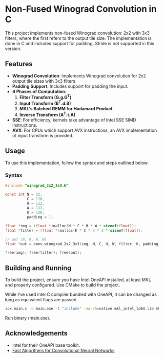 # Non-Fused Winograd Convolution in C
This project implements non-fused Winograd convolution: 2x2 with 3x3 filters, where the first refers to the output tile size. The implementation is done in C and includes support for padding. Stride is not supported in this version.

## Features
* <b>Winograd Convolution</b>: Implements Winograd convolution for 2x2 output tile sizes with 3x3 filters.
* <b>Padding Support</b>: Includes support for padding the input.
* <b>4 Phases of Computation</b>:
    1. <b>Filter Transform (G.g.G<sup>T</sup>)</b>
    2. <b>Input Transform (B<sup>T</sup>.d.B)</b>
    3. <b>MKL's Batched GEMM for Hadamard Product</b>
    4. <b>Inverse Transform (A<sup>T</sup>.t.A)</b>
* <b>SSE</b>: For efficiency, kernels take advantage of Intel SSE SIMD instructions.
* <b>AVX</b>: For CPUs which support AVX instructions, an AVX implementation of input transform is provided.

## Usage
To use this implementation, follow the syntax and steps outlined below:
### Syntax
```c
#include "winograd_2x2_3x3.h"

const int N = 32,
          C = 128,
          H = 112,
          W = 112,
          K = 128,
          padding = 1;

float *img = (float *)malloc(N * C * H * W * sizeof(float));
float *filter = (float *)malloc(K * C * 3 * 3 * sizeof(float));

// out [N, K, H, W]
float *out = conv_winograd_2x2_3x3(img, N, C, H, W, filter, K, padding);

free(img); free(filter); free(out);
```

## Building and Running
To build the project, ensure you have Intel OneAPI installed, at least MKL and properly configured. Use CMake to build the project.

While I've used Intel C compiler bundled with OneAPI, it can be changed as long as equivalent flags are passed. 
```bash
icx main.c -o main.exe -I "include" -march=native mkl_intel_lp64.lib mkl_intel_thread.lib mkl_core.lib libiomp5md.lib -Qiopenmp
```
Run binary (main.exe).

## Acknowledgements
* Intel for their OneAPI base toolkit.
* <a href = "https://arxiv.org/abs/1509.09308">Fast Algorithms for Convolutional Neural Networks</a>
